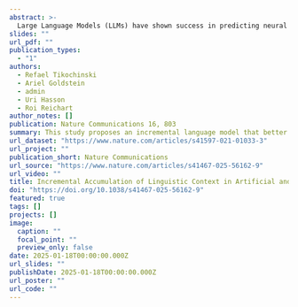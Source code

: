 ```yaml
---
abstract: >-
  Large Language Models (LLMs) have shown success in predicting neural signals associated with narrative processing, but their approach to integrating context over large timescales differs fundamentally from that of the human brain. In this study, we show how the brain, unlike LLMs that process large text windows in parallel, integrates short-term and long-term contextual information through an incremental mechanism. Using fMRI data from 219 participants listening to spoken narratives, we first demonstrate that LLMs predict brain activity effectively only when using short contextual windows of up to a few dozen words. Next, we introduce an alternative LLM-based incremental-context model that combines incoming short-term context with an aggregated, dynamically updated summary of prior context. This model significantly enhances the prediction of neural activity in higher-order regions involved in long-timescale processing. Our findings reveal how the brain’s hierarchical temporal processing mechanisms enable the flexible integration of information over time, providing valuable insights for both cognitive neuroscience and AI development.
slides: ""
url_pdf: ""
publication_types:
  - "1"
authors:
  - Refael Tikochinski
  - Ariel Goldstein
  - admin
  - Uri Hasson
  - Roi Reichart
author_notes: []
publication: Nature Communications 16, 803
summary: This study proposes an incremental language model that better captures how the brain processes auditory context over long timescales by summarizing information incrementally, matching neural activities in the neural networks.
url_dataset: "https://www.nature.com/articles/s41597-021-01033-3"
url_project: ""
publication_short: Nature Communications
url_source: "https://www.nature.com/articles/s41467-025-56162-9"
url_video: ""
title: Incremental Accumulation of Linguistic Context in Artificial and Biological Neural Networks
doi: "https://doi.org/10.1038/s41467-025-56162-9"
featured: true
tags: []
projects: []
image:
  caption: ""
  focal_point: ""
  preview_only: false
date: 2025-01-18T00:00:00.000Z
url_slides: ""
publishDate: 2025-01-18T00:00:00.000Z
url_poster: ""
url_code: ""
---
```

